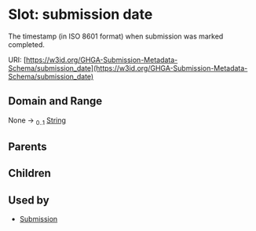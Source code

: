 
# Slot: submission date


The timestamp (in ISO 8601 format) when submission was marked completed.

URI: [https://w3id.org/GHGA-Submission-Metadata-Schema/submission_date](https://w3id.org/GHGA-Submission-Metadata-Schema/submission_date)


## Domain and Range

None &#8594;  <sub>0..1</sub> [String](types/String.md)

## Parents


## Children


## Used by

 * [Submission](Submission.md)

